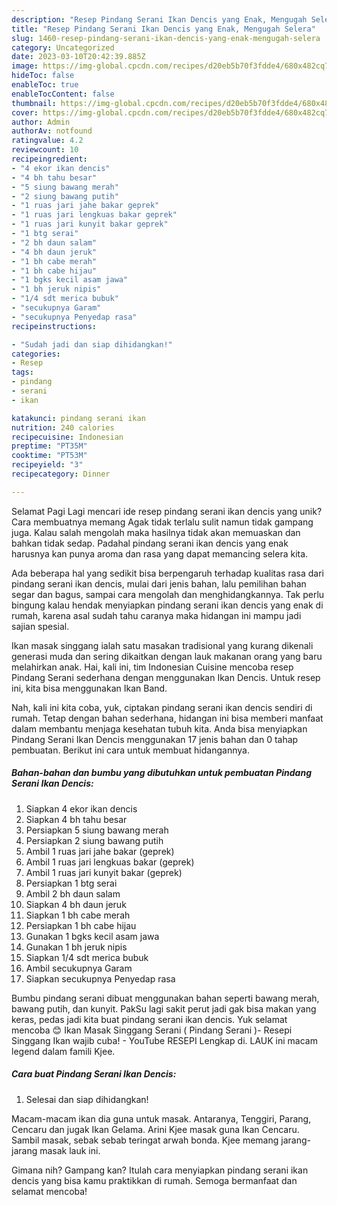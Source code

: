 ```yaml
---
description: "Resep Pindang Serani Ikan Dencis yang Enak, Mengugah Selera"
title: "Resep Pindang Serani Ikan Dencis yang Enak, Mengugah Selera"
slug: 1460-resep-pindang-serani-ikan-dencis-yang-enak-mengugah-selera
category: Uncategorized
date: 2023-03-10T20:42:39.885Z
image: https://img-global.cpcdn.com/recipes/d20eb5b70f3fdde4/680x482cq70/pindang-serani-ikan-dencis-foto-resep-utama.jpg
hideToc: false
enableToc: true
enableTocContent: false
thumbnail: https://img-global.cpcdn.com/recipes/d20eb5b70f3fdde4/680x482cq70/pindang-serani-ikan-dencis-foto-resep-utama.jpg
cover: https://img-global.cpcdn.com/recipes/d20eb5b70f3fdde4/680x482cq70/pindang-serani-ikan-dencis-foto-resep-utama.jpg
author: Admin
authorAv: notfound
ratingvalue: 4.2
reviewcount: 10
recipeingredient:
- "4 ekor ikan dencis"
- "4 bh tahu besar"
- "5 siung bawang merah"
- "2 siung bawang putih"
- "1 ruas jari jahe bakar geprek"
- "1 ruas jari lengkuas bakar geprek"
- "1 ruas jari kunyit bakar geprek"
- "1 btg serai"
- "2 bh daun salam"
- "4 bh daun jeruk"
- "1 bh cabe merah"
- "1 bh cabe hijau"
- "1 bgks kecil asam jawa"
- "1 bh jeruk nipis"
- "1/4 sdt merica bubuk"
- "secukupnya Garam"
- "secukupnya Penyedap rasa"
recipeinstructions:

- "Sudah jadi dan siap dihidangkan!"
categories:
- Resep
tags:
- pindang
- serani
- ikan

katakunci: pindang serani ikan 
nutrition: 240 calories
recipecuisine: Indonesian
preptime: "PT35M"
cooktime: "PT53M"
recipeyield: "3"
recipecategory: Dinner

---
```



Selamat Pagi Lagi mencari ide resep pindang serani ikan dencis yang unik? Cara membuatnya memang Agak tidak terlalu sulit namun tidak gampang juga. Kalau salah mengolah maka hasilnya tidak akan memuaskan dan bahkan tidak sedap. Padahal pindang serani ikan dencis yang enak harusnya kan punya aroma dan rasa yang dapat memancing selera kita.


Ada beberapa hal yang sedikit bisa berpengaruh terhadap kualitas rasa dari pindang serani ikan dencis, mulai dari jenis bahan, lalu pemilihan bahan segar dan bagus, sampai cara mengolah dan menghidangkannya. Tak perlu bingung kalau hendak menyiapkan pindang serani ikan dencis yang enak di rumah, karena asal sudah tahu caranya maka hidangan ini mampu jadi sajian spesial.

Ikan masak singgang ialah satu masakan tradisional yang kurang dikenali generasi muda dan sering dikaitkan dengan lauk makanan orang yang baru melahirkan anak. Hai, kali ini, tim Indonesian Cuisine mencoba resep Pindang Serani sederhana dengan menggunakan Ikan Dencis. Untuk resep ini, kita bisa menggunakan Ikan Band.


Nah, kali ini kita coba, yuk, ciptakan pindang serani ikan dencis sendiri di rumah. Tetap dengan bahan sederhana, hidangan ini bisa memberi manfaat dalam membantu menjaga kesehatan tubuh kita. Anda bisa menyiapkan Pindang Serani Ikan Dencis menggunakan 17 jenis bahan dan 0 tahap pembuatan. Berikut ini cara untuk membuat hidangannya.

<!--inarticleads1-->

##### Bahan-bahan dan bumbu yang dibutuhkan untuk pembuatan Pindang Serani Ikan Dencis:

1. Siapkan 4 ekor ikan dencis
1. Siapkan 4 bh tahu besar
1. Persiapkan 5 siung bawang merah
1. Persiapkan 2 siung bawang putih
1. Ambil 1 ruas jari jahe bakar (geprek)
1. Ambil 1 ruas jari lengkuas bakar (geprek)
1. Ambil 1 ruas jari kunyit bakar (geprek)
1. Persiapkan 1 btg serai
1. Ambil 2 bh daun salam
1. Siapkan 4 bh daun jeruk
1. Siapkan 1 bh cabe merah
1. Persiapkan 1 bh cabe hijau
1. Gunakan 1 bgks kecil asam jawa
1. Gunakan 1 bh jeruk nipis
1. Siapkan 1/4 sdt merica bubuk
1. Ambil secukupnya Garam
1. Siapkan secukupnya Penyedap rasa


Bumbu pindang serani dibuat menggunakan bahan seperti bawang merah, bawang putih, dan kunyit. PakSu lagi sakit perut jadi gak bisa makan yang keras, pedas jadi kita buat pindang serani ikan dencis. Yuk selamat mencoba 😊 Ikan Masak Singgang Serani ( Pindang Serani )- Resepi Singgang Ikan wajib cuba! - YouTube RESEPI Lengkap di. LAUK ini macam legend dalam famili Kjee. 

<!--inarticleads2-->

##### Cara buat Pindang Serani Ikan Dencis:


1. Selesai dan siap dihidangkan!

Macam-macam ikan dia guna untuk masak. Antaranya, Tenggiri, Parang, Cencaru dan jugak Ikan Gelama. Arini Kjee masak guna Ikan Cencaru. Sambil masak, sebak sebab teringat arwah bonda. Kjee memang jarang-jarang masak lauk ini. 

Gimana nih? Gampang kan? Itulah cara menyiapkan pindang serani ikan dencis yang bisa kamu praktikkan di rumah. Semoga bermanfaat dan selamat mencoba!
